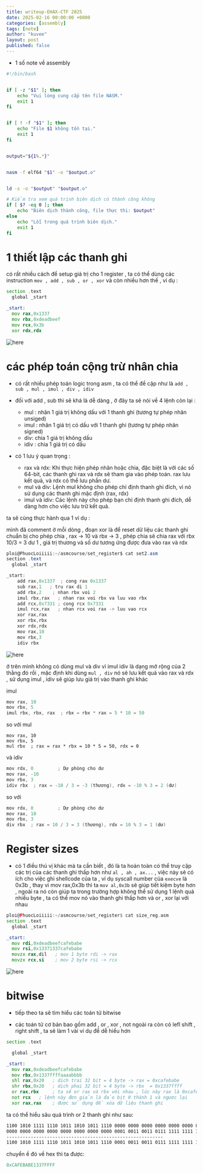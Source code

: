 ```yaml
--- 
title: writeup-EHAX-CTF 2025 
date: 2025-02-16 00:00:00 +0800
categories: [assembly]
tags: [note]
author: "kuvee"
layout: post
published: false
---
```




- 1 số note về assembly 

```sh
#!/bin/bash


if [ -z "$1" ]; then
    echo "Vui lòng cung cấp tên file NASM."
    exit 1
fi


if [ ! -f "$1" ]; then
    echo "File $1 không tồn tại."
    exit 1
fi


output="${1%.*}"


nasm -f elf64 "$1" -o "$output.o"


ld -s -o "$output" "$output.o"

# Kiểm tra xem quá trình biên dịch có thành công không
if [ $? -eq 0 ]; then
    echo "Biên dịch thành công, file thực thi: $output"
else
    echo "Lỗi trong quá trình biên dịch."
    exit 1
fi
```


# 1 thiết lập các thanh ghi 

có rất nhiều cách để setup giá trị cho 1 register , ta có thể dùng các instruction ```mov , add , sub , or , xor``` và còn nhiều hơn thế , ví dụ : 

```asm
section .text
  global _start

_start:
  mov rax,0x1337
  mov rbx,0xdeadbeef
  mov rcx,0x3b
  xor rdx,rdx
```

![here](/assets/images/asm.png)

# các phép toán cộng trừ nhân chia 

- có rất nhiều phép toán logic trong asm , ta có thể đề cập như là ```add , sub , mul , imul , div , idiv``` 

- đối với add , sub thì sẽ khá là dễ dàng , ở đây ta sẽ nói về 4 lệnh còn lại : 

    - mul : nhân 1 giá trị không dấu với 1 thanh ghi (tương tự phép nhân unsiged)
    - imul : nhân 1 giá trị có dấu với 1 thanh ghi (tương tự phép nhân  signed)
    - div: chia 1 giá trị không dấu 
    - idiv : chia 1 giá trị có dấu
- có 1 lưu ý quan trọng : 

    - rax và rdx: Khi thực hiện phép nhân hoặc chia, đặc biệt là với các số 64-bit, các thanh ghi rax và rdx sẽ tham gia vào phép toán. rax lưu kết quả, và rdx có thể lưu phần dư.
    - mul và div: Lệnh mul không cho phép chỉ định thanh ghi đích, vì nó sử dụng các thanh ghi mặc định (rax, rdx)
    - imul và idiv: Các lệnh này cho phép bạn chỉ định thanh ghi đích, dễ dàng hơn cho việc lưu trữ kết quả.

ta sẽ cùng thực hành qua 1 ví dụ : 

mình đã comment ở mỗi dòng , đoạn xor là để reset dữ liệu các thanh ghi chuẩn bị cho phép chia , rax -> 10 và rbx -> 3 , phép chia sẽ chia rax với rbx 10/3 = 3 dư 1 , giá trị thương và số dư tương ứng được đưa vào rax và rdx

```cs
ploi@PhuocLoiiiii:~/asmcourse/set_register$ cat set2.asm
section .text
  global _start

_start:
    add rax,0x1337  ; cong rax 0x1337
    sub rax,1   ; tru rax di 1
    add rbx,2    ; nhan rbx voi 2
    imul rbx,rax   ; nhan rax voi rbx va luu vao rbx
    add rcx,0x7331 ; cong rcx 0x7331
    imul rcx,rax   ; nhan rcx voi rax -> luu vao rcx
    xor rax,rax
    xor rbx,rbx
    xor rdx,rdx
    mov rax,10
    mov rbx,3
    idiv rbx
```

![here](/assets/images/asm1.png)

ở trên mình không có dùng mul và div vì imul idiv là dạng mở rộng của 2 thằng đó rồi , mặc định khi dùng ```mul , div``` nó sẽ lưu kết quả vào rax và rdx , sử dụng imul , idiv sẽ giúp lưu giá trị vào thanh ghi khác 

imul 

```cs
mov rax, 10
mov rbx, 5
imul rbx, rbx, rax  ; rbx = rbx * rax = 5 * 10 = 50
```

so với mul  

```
mov rax, 10
mov rbx, 5
mul rbx  ; rax = rax * rbx = 10 * 5 = 50, rdx = 0
```

và idiv

```cs
mov rdx, 0         ; Dự phòng cho dư
mov rax, -10
mov rbx, 3
idiv rbx  ; rax = -10 / 3 = -3 (thương), rdx = -10 % 3 = 2 (dư)
```

so với

```cs
mov rdx, 0         ; Dự phòng cho dư
mov rax, 10
mov rbx, 3
div rbx  ; rax = 10 / 3 = 3 (thương), rdx = 10 % 3 = 1 (dư)
```

# Register sizes

- có 1 điều thú vị khác mà ta cần biết , đó là ta hoàn toàn có thể truy cập các trị của các thanh ghi thấp hơn như ```al , ah , ax...``` , việc này sẽ có ích cho việc ghi shellcode của ta , ví dụ syscall number của ```execve``` là 0x3b , thay vì mov rax,0x3b thì ta ```mov al,0x3b``` sẽ giúp tiết kiệm byte hơn , ngoài ra nó còn giúp ta trong trường hợp không thể sử dụng 1 lệnh quá nhiều byte , ta có thể mov nó vào thanh ghi thấp hơn và or , xor lại với nhau 

```asm
ploi@PhuocLoiiiii:~/asmcourse/set_register$ cat size_reg.asm
section .text
  global _start

_start:
  mov rdi,0xdeadbeefcafebabe
  mov rsi,0x13371337cafebabe
  movzx rax,dil   ; mov 1 byte rdi -> rax
  movzx rcx,si    ; mov 2 byte rsi -> rcx
```

![here](/assets/images/asm3.png)

# bitwise 

- tiếp theo ta sẽ tìm hiểu các toán tử bitwise

- các toán tử cơ bản bao gồm add , or , xor , not ngoài ra còn có lefl shift , right shift , ta sẽ làm 1 vài ví dụ để dễ hiểu hơn



```asm
section .text

  global _start

_start:
  mov rax,0xdeadbeefcafebabe   
  mov rbx,0x1337ffffaaaabbbb
  shl rax,0x20   ; dich trai 32 bit = 4 byte -> rax = 0xcafebabe
  shr rbx,0x20   ; dich phai 32 bit = 4 byte -> rbx  = 0x1337ffff
  or rax,rbx     ; ta sẽ or rax và rbx với nhau , lúc này rax là 0xcafebabe00000000 và rbx là 0x000000001337ffff -> kết quả là  0xcafebabe1337ffff
  not rcx   ; lệnh này đơn giản là đảo bit 0 thành 1 và ngươc lại 
  xor rax,rax    ; được sử dụng để xóa dữ liệu thanh ghi 
```

ta có thể hiểu sâu quá trình or 2 thanh ghi như sau: 

```asm
1100 1010 1111 1110 1011 1010 1011 1110 0000 0000 0000 0000 0000 0000 0000 0000
0000 0000 0000 0000 0000 0000 0000 0000 0001 0011 0011 0111 1111 1111 1111 1111
----------------------------------------------------------
1100 1010 1111 1110 1011 1010 1011 1110 0001 0011 0011 0111 1111 1111 1111 1111
```

chuyển ề đó về hex thì ta được: 

```cs
0xCAFEBABE1337FFFF
```